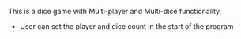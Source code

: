 This is a dice game with Multi-player and Multi-dice functionality.
- User can set the player and dice count in the start of the program
